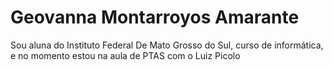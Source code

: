 # Geovanna Montarroyos Amarante 

Sou aluna do Instituto Federal De Mato Grosso do Sul, curso de informática, e no momento estou na aula de PTAS com o Luiz Picolo 
